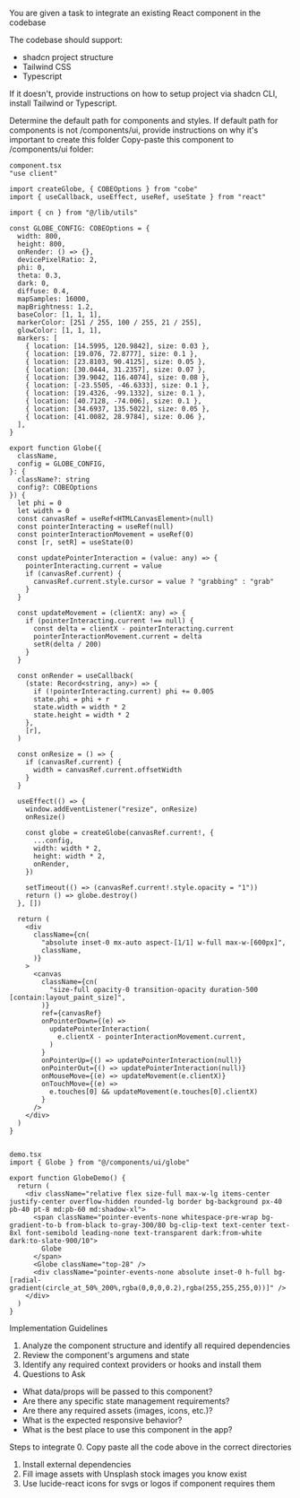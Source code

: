 You are given a task to integrate an existing React component in the codebase

The codebase should support:
- shadcn project structure  
- Tailwind CSS
- Typescript

If it doesn't, provide instructions on how to setup project via shadcn CLI, install Tailwind or Typescript.

Determine the default path for components and styles. 
If default path for components is not /components/ui, provide instructions on why it's important to create this folder
Copy-paste this component to /components/ui folder:
```tsx
component.tsx
"use client"

import createGlobe, { COBEOptions } from "cobe"
import { useCallback, useEffect, useRef, useState } from "react"

import { cn } from "@/lib/utils"

const GLOBE_CONFIG: COBEOptions = {
  width: 800,
  height: 800,
  onRender: () => {},
  devicePixelRatio: 2,
  phi: 0,
  theta: 0.3,
  dark: 0,
  diffuse: 0.4,
  mapSamples: 16000,
  mapBrightness: 1.2,
  baseColor: [1, 1, 1],
  markerColor: [251 / 255, 100 / 255, 21 / 255],
  glowColor: [1, 1, 1],
  markers: [
    { location: [14.5995, 120.9842], size: 0.03 },
    { location: [19.076, 72.8777], size: 0.1 },
    { location: [23.8103, 90.4125], size: 0.05 },
    { location: [30.0444, 31.2357], size: 0.07 },
    { location: [39.9042, 116.4074], size: 0.08 },
    { location: [-23.5505, -46.6333], size: 0.1 },
    { location: [19.4326, -99.1332], size: 0.1 },
    { location: [40.7128, -74.006], size: 0.1 },
    { location: [34.6937, 135.5022], size: 0.05 },
    { location: [41.0082, 28.9784], size: 0.06 },
  ],
}

export function Globe({
  className,
  config = GLOBE_CONFIG,
}: {
  className?: string
  config?: COBEOptions
}) {
  let phi = 0
  let width = 0
  const canvasRef = useRef<HTMLCanvasElement>(null)
  const pointerInteracting = useRef(null)
  const pointerInteractionMovement = useRef(0)
  const [r, setR] = useState(0)

  const updatePointerInteraction = (value: any) => {
    pointerInteracting.current = value
    if (canvasRef.current) {
      canvasRef.current.style.cursor = value ? "grabbing" : "grab"
    }
  }

  const updateMovement = (clientX: any) => {
    if (pointerInteracting.current !== null) {
      const delta = clientX - pointerInteracting.current
      pointerInteractionMovement.current = delta
      setR(delta / 200)
    }
  }

  const onRender = useCallback(
    (state: Record<string, any>) => {
      if (!pointerInteracting.current) phi += 0.005
      state.phi = phi + r
      state.width = width * 2
      state.height = width * 2
    },
    [r],
  )

  const onResize = () => {
    if (canvasRef.current) {
      width = canvasRef.current.offsetWidth
    }
  }

  useEffect(() => {
    window.addEventListener("resize", onResize)
    onResize()

    const globe = createGlobe(canvasRef.current!, {
      ...config,
      width: width * 2,
      height: width * 2,
      onRender,
    })

    setTimeout(() => (canvasRef.current!.style.opacity = "1"))
    return () => globe.destroy()
  }, [])

  return (
    <div
      className={cn(
        "absolute inset-0 mx-auto aspect-[1/1] w-full max-w-[600px]",
        className,
      )}
    >
      <canvas
        className={cn(
          "size-full opacity-0 transition-opacity duration-500 [contain:layout_paint_size]",
        )}
        ref={canvasRef}
        onPointerDown={(e) =>
          updatePointerInteraction(
            e.clientX - pointerInteractionMovement.current,
          )
        }
        onPointerUp={() => updatePointerInteraction(null)}
        onPointerOut={() => updatePointerInteraction(null)}
        onMouseMove={(e) => updateMovement(e.clientX)}
        onTouchMove={(e) =>
          e.touches[0] && updateMovement(e.touches[0].clientX)
        }
      />
    </div>
  )
}


demo.tsx
import { Globe } from "@/components/ui/globe"

export function GlobeDemo() {
  return (
    <div className="relative flex size-full max-w-lg items-center justify-center overflow-hidden rounded-lg border bg-background px-40 pb-40 pt-8 md:pb-60 md:shadow-xl">
      <span className="pointer-events-none whitespace-pre-wrap bg-gradient-to-b from-black to-gray-300/80 bg-clip-text text-center text-8xl font-semibold leading-none text-transparent dark:from-white dark:to-slate-900/10">
        Globe
      </span>
      <Globe className="top-28" />
      <div className="pointer-events-none absolute inset-0 h-full bg-[radial-gradient(circle_at_50%_200%,rgba(0,0,0,0.2),rgba(255,255,255,0))]" />
    </div>
  )
}

```

Implementation Guidelines
 1. Analyze the component structure and identify all required dependencies
 2. Review the component's argumens and state
 3. Identify any required context providers or hooks and install them
 4. Questions to Ask
 - What data/props will be passed to this component?
 - Are there any specific state management requirements?
 - Are there any required assets (images, icons, etc.)?
 - What is the expected responsive behavior?
 - What is the best place to use this component in the app?

Steps to integrate
 0. Copy paste all the code above in the correct directories
 1. Install external dependencies
 2. Fill image assets with Unsplash stock images you know exist
 3. Use lucide-react icons for svgs or logos if component requires them
